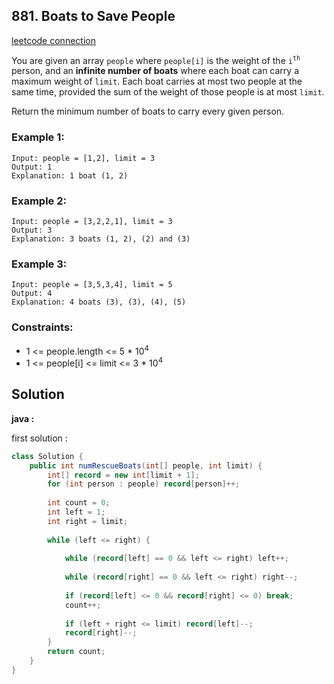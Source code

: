 ## 881. Boats to Save People

[leetcode connection](https://leetcode.com/problems/boats-to-save-people/)

You are given an array `people` where `people[i]` is the weight of the `i`<sup>`th`</sup> person, and an **infinite number of boats** where each boat can carry a maximum weight of `limit`. Each boat carries at most two people at the same time, provided the sum of the weight of those people is at most `limit`.

Return the minimum number of boats to carry every given person.

### Example 1:
```
Input: people = [1,2], limit = 3
Output: 1
Explanation: 1 boat (1, 2)
```

### Example 2:
```
Input: people = [3,2,2,1], limit = 3
Output: 3
Explanation: 3 boats (1, 2), (2) and (3)
```

### Example 3:
```
Input: people = [3,5,3,4], limit = 5
Output: 4
Explanation: 4 boats (3), (3), (4), (5)
```

### Constraints:

* 1 <= people.length <= 5 * 10<sup>4</sup>
* 1 <= people[i] <= limit <= 3 * 10<sup>4</sup>

## Solution

**java :**

first solution :
```java
class Solution {
    public int numRescueBoats(int[] people, int limit) {
        int[] record = new int[limit + 1];
        for (int person : people) record[person]++;
        
        int count = 0;
        int left = 1;
        int right = limit;
        
        while (left <= right) {
            
            while (record[left] == 0 && left <= right) left++;
            
            while (record[right] == 0 && left <= right) right--;
            
            if (record[left] <= 0 && record[right] <= 0) break;
            count++;
            
            if (left + right <= limit) record[left]--;
            record[right]--;
        }
        return count;
    }
}
```